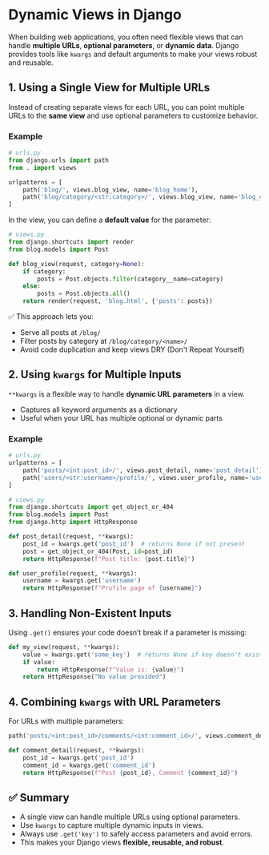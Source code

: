 # Dynamic Views in Django

When building web applications, you often need flexible views that can handle **multiple URLs**, **optional parameters**, or **dynamic data**. Django provides tools like `kwargs` and default arguments to make your views robust and reusable.


## 1. Using a Single View for Multiple URLs

Instead of creating separate views for each URL, you can point multiple URLs to the **same view** and use optional parameters to customize behavior.

### Example

```python
# urls.py
from django.urls import path
from . import views

urlpatterns = [
    path('blog/', views.blog_view, name='blog_home'),
    path('blog/category/<str:category>/', views.blog_view, name='blog_category'),
]
```

In the view, you can define a **default value** for the parameter:

```python
# views.py
from django.shortcuts import render
from blog.models import Post

def blog_view(request, category=None):
    if category:
        posts = Post.objects.filter(category__name=category)
    else:
        posts = Post.objects.all()
    return render(request, 'blog.html', {'posts': posts})
```

✅ This approach lets you:

* Serve all posts at `/blog/`
* Filter posts by category at `/blog/category/<name>/`
* Avoid code duplication and keep views DRY (Don't Repeat Yourself)


## 2. Using `kwargs` for Multiple Inputs

`**kwargs` is a flexible way to handle **dynamic URL parameters** in a view.

* Captures all keyword arguments as a dictionary
* Useful when your URL has multiple optional or dynamic parts

### Example

```python
# urls.py
urlpatterns = [
    path('posts/<int:post_id>/', views.post_detail, name='post_detail'),
    path('users/<str:username>/profile/', views.user_profile, name='user_profile'),
]
```

```python
# views.py
from django.shortcuts import get_object_or_404
from blog.models import Post
from django.http import HttpResponse

def post_detail(request, **kwargs):
    post_id = kwargs.get('post_id')  # returns None if not present
    post = get_object_or_404(Post, id=post_id)
    return HttpResponse(f"Post title: {post.title}")

def user_profile(request, **kwargs):
    username = kwargs.get('username')
    return HttpResponse(f"Profile page of {username}")
```


## 3. Handling Non-Existent Inputs

Using `.get()` ensures your code doesn’t break if a parameter is missing:

```python
def my_view(request, **kwargs):
    value = kwargs.get('some_key')  # returns None if key doesn't exist
    if value:
        return HttpResponse(f"Value is: {value}")
    return HttpResponse("No value provided")
```


## 4. Combining `kwargs` with URL Parameters

For URLs with multiple parameters:

```python
path('posts/<int:post_id>/comments/<int:comment_id>/', views.comment_detail, name='comment_detail')
```

```python
def comment_detail(request, **kwargs):
    post_id = kwargs.get('post_id')
    comment_id = kwargs.get('comment_id')
    return HttpResponse(f"Post {post_id}, Comment {comment_id}")
```


## ✅ Summary

* A single view can handle multiple URLs using optional parameters.
* Use `kwargs` to capture multiple dynamic inputs in views.
* Always use `.get('key')` to safely access parameters and avoid errors.
* This makes your Django views **flexible, reusable, and robust**.
